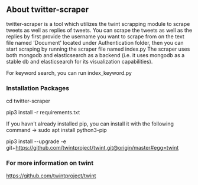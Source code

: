 ## About twitter-scraper

twitter-scraper is a tool which utilizes the twint scrapping module to scrape tweets as well as replies of tweets. You can scrape the tweets as well as the replies by first provide the username you want to scrape from on the text file named 'Document' located under Authentication folder, then you can start scraping by running the scraper file named index.py
The scraper uses both mongodb and elasticsearch as a backend (i.e. it uses mongodb as a stable db and elasticsearch for its visualization capabilities).

For keyword search, you can run index_keyword.py

### Installation Packages
cd twitter-scraper

pip3 install -r requirements.txt

If you havn't already installed pip, you can install it with the following command -> 
sudo apt install python3-pip

pip3 install --upgrade -e git+https://github.com/twintproject/twint.git@origin/master#egg=twint

### For more information on twint

https://github.com/twintproject/twint
